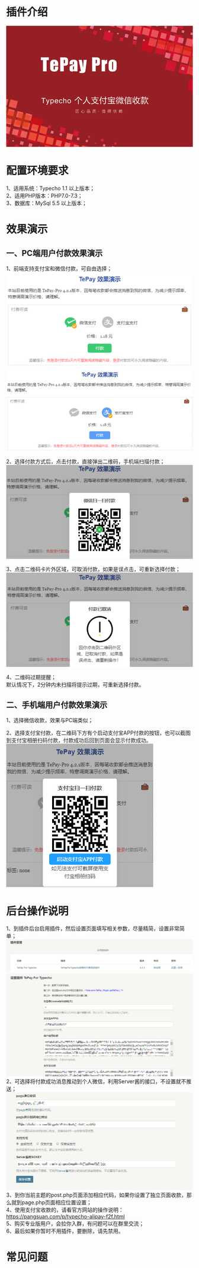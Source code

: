 # 插件介绍

![TePay](/media/TePay.png)  

# 配置环境要求  

1、适用系统：Typecho 1.1 以上版本；  
2、适用PHP版本：PHP7.0-7.3；  
3、数据库：MySql 5.5 以上版本；  

# 效果演示 

## 一、PC端用户付款效果演示 
1、前端支持支付宝和微信付款，可自由选择；  
![微信收款](/media/tepay-front-11.png)
![支付宝收款](/media/tepay-front-12.png)  

2、选择付款方式后，点击付款，直接弹出二维码，手机端扫描付款；  
![弹出二维码](/media/tepay-front-2.png)  

3、点击二维码卡片外区域，可取消付款，如果是误点击，可重新选择付款；  
![取消付款](/media/tepay-front-3.png)  

4、二维码过期提醒；  
默认情况下，2分钟内未扫描将提示过期，可重新选择付款。

## 二、手机端用户付款效果演示  
1、选择微信收款，效果与PC端类似；  

2、选择支付宝付款，在二维码下方有个启动支付宝APP付款的按钮，也可以截图到支付宝相册扫码付款，付款成功后回到页面会显示付款成功。    
![手机端支付宝付款](/media/tepay-front-4.png)  


# 后台操作说明 

1、到插件后台启用插件，然后设置页面填写相关参数，尽量精简，设置非常简单；    
![启用插件](/media/tepay-front-5.png)   
![插件设置](/media/tepay-front-6.png)   
2、可选择将付款成功消息推动到个人微信，利用Server酱的接口，不设置就不推送；    
![消息推送](/media/tepay-front-7.png)  
3、到你当前主题的post.php页面添加相应代码，如果你设置了独立页面收款，那么就到page.php页面相应位置设置；   
4、使用支付宝收款的，请看官方网站的操作说明：https://pangsuan.com/p/typecho-alipay-f2f.html   
5、购买专业版用户，会拉你入群，有问题可以在群里交流；  
6、最后如果你暂时不用插件，要删除，请先禁用。  


# 常见问题



